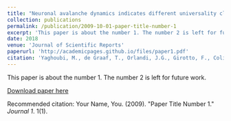```yaml
---
title: "Neuronal avalanche dynamics indicates different universality classes in neuronal cultures"
collection: publications
permalink: /publication/2009-10-01-paper-title-number-1
excerpt: 'This paper is about the number 1. The number 2 is left for future work.'
date: 2018
venue: 'Journal of Scientific Reports'
paperurl: 'http://academicpages.github.io/files/paper1.pdf'
citation: 'Yaghoubi, M., de Graaf, T., Orlandi, J.G., Girotto, F., Colicos, M.A. and Davidsen, J., 2018. Neuronal avalanche dynamics indicates different universality classes in neuronal cultures. Scientific reports, 8(1), pp.1-11.'
---
```

This paper is about the number 1. The number 2 is left for future work.

[Download paper here](https://www.nature.com/articles/s41598-018-21730-1)

Recommended citation: Your Name, You. (2009). "Paper Title Number 1." <i>Journal 1</i>. 1(1).
